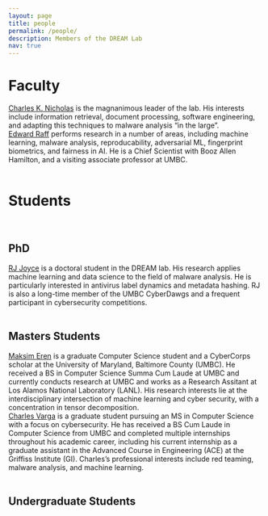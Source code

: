 ```yaml
---
layout: page
title: people
permalink: /people/
description: Members of the DREAM Lab
nav: true
---
```


# Faculty

<div class="row justify-content-sm-center">
    <div class="col-sm-4 mt-3 mt-md-0">
        <img class="img-fluid rounded z-depth-1" src="{{ '/assets/img/headshots/charles_nicholas.jpg' | relative_url }}" alt="" title="Charles K. Nicholas"/>
    </div>
    <div class="col-sm-8 mt-3 mt-md-0">
        <a href="https://www.csee.umbc.edu/~nicholas/charles_nicholas.html">Charles K. Nicholas</a> is the magnanimous leader of the lab. His interests include information retrieval, document processing, software engineering, and adapting this techniques to malware analysis “in the large”. 
    </div>
</div>

<div class="row justify-content-sm-center">
    <div class="col-sm-4 mt-3 mt-md-0">
        <img class="img-fluid rounded z-depth-1" src="{{ '/assets/img/headshots/edward_raff.jpg' | relative_url }}" alt="" title="Edward Raff"/>
    </div>
    <div class="col-sm-8 mt-3 mt-md-0">
        <a href="https://www.edwardraff.com">Edward Raff</a> performs research in a number of areas, including machine learning, malware analysis, reproducability, adversarial ML, fingerprint biometrics, and fairness in AI. He is a Chief Scientist with Booz Allen Hamilton, and a visiting associate professor at UMBC. 
    </div>
</div>


<br>

# Students

<br>

## PhD
<div class="row justify-content-sm-center">
    <div class="col-sm-4 mt-3 mt-md-0">
        <img class="img-fluid rounded z-depth-1" src="{{ '/assets/img/headshots/rj.jpg' | relative_url }}" alt="" title="RJ Joyce"/>
    </div>
    <div class="col-sm-8 mt-3 mt-md-0">
       <a href="https://www.linkedin.com/in/rj-joyce/">RJ Joyce</a> is a doctoral student in the DREAM lab. His research applies machine learning and data science to the field of malware analysis. He is particularly interested in antivirus label dynamics and metadata hashing. RJ is also a long-time member of the UMBC CyberDawgs and a frequent participant in cybersecurity competitions.
    </div>
</div>

<br>

## Masters Students
<div class="row justify-content-sm-center">
    <div class="col-sm-4 mt-3 mt-md-0">
        <img class="img-fluid rounded z-depth-1" src="{{ '/assets/img/headshots/maksim_eren.jpg' | relative_url }}" alt="" title="Maksim E. Eren"/>
    </div>
    <div class="col-sm-8 mt-3 mt-md-0">
       <a href="https://www.maksimeren.com">Maksim Eren</a> is a graduate Computer Science student and a CyberCorps scholar at the University of Maryland, Baltimore County (UMBC). He received a BS in Computer Science Summa Cum Laude at UMBC and currently conducts research at UMBC and works as a Research Assitant at Los Alamos National Laboratory (LANL). His research interests lie at the interdisciplinary intersection of machine learning and cyber security, with a concentration in tensor decomposition.
    </div>
</div>


<div class="row justify-content-sm-center">
    <div class="col-sm-4 mt-3 mt-md-0">
        <img class="img-fluid rounded z-depth-1" src="{{ '/assets/img/headshots/charles_varga.jpg' | relative_url }}" alt="" title="Charles Varga"/>
    </div>
    <div class="col-sm-8 mt-3 mt-md-0">
       <a href="https://www.linkedin.com/in/cvar-ga/">Charles Varga</a> is a graduate student pursuing an MS in Computer Science with a focus on cybersecurity. He has received a BS Cum Laude in Computer Science from UMBC and completed multiple internships throughout his academic career, including his current internship as a graduate assistant in the Advanced Course in Engineering (ACE) at the Griffiss Institute (GI). Charles’s professional interests include red teaming, malware analysis, and machine learning.
    </div>
</div>

<br>

## Undergraduate Students
